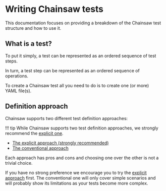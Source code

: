 # Writing Chainsaw tests

This documentation focuses on providing a breakdown of the Chainsaw test structure and how to use it.

## What is a test?

To put it simply, a test can be represented as an ordered sequence of test steps.

In turn, a test step can be represented as an ordered sequence of operations.

To create a Chainsaw test all you need to do is to create one (or more) YAML file(s).

## Definition approach

Chainsaw supports two different test definition approaches:

!!! tip
    While Chainsaw supports two test definition approaches, we strongly recommend the [explicit one](./explicit.md).

- [The explicit approach (strongly recommended)](./explicit.md)
- [The conventional approach](./conventional.md)

Each approach has pros and cons and choosing one over the other is not a trivial choice.

If you have no strong preference we encourage you to try the [explicit approach](./explicit.md) first. The conventional one will only cover simple scenarios and will probably show its limitations as your tests become more complex.
